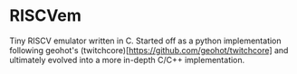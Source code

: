 # RISCVem
Tiny RISCV emulator written in C. Started off as a python implementation
following geohot's (twitchcore)[https://github.com/geohot/twitchcore] and
ultimately evolved into a more in-depth C/C++ implementation.

